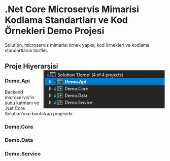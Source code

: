 # .Net Core Microservis Mimarisi Kodlama Standartları ve Kod Örnekleri Demo Projesi

Solution, microservis mimarisi örnek yapısı, kod örnekleri ve kodlama standartlarını tarifler.

## Proje Hiyerarşisi <img src="./documentation_resources/projects.png" align="right" height="120" />   

### Demo.Api

Backend microservis'in sunu katmanı ve .Net Core Solution'ının bootstrap projesidir. 

### Demo.Core

### Demo.Data

### Demo.Service
